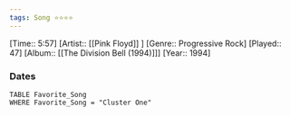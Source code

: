 ```yaml
---
tags: Song ⭐⭐⭐⭐ 
---
```

[Time:: 5:57]
[Artist:: [[Pink Floyd]] ]
[Genre:: Progressive Rock]
[Played:: 47]
[Album:: [[The Division Bell (1994)]]]
[Year:: 1994]
### Dates
````dataview
TABLE Favorite_Song
WHERE Favorite_Song = "Cluster One"
````
